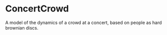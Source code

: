 # ConcertCrowd
A model of the dynamics of a crowd at a concert, based on people as hard brownian discs.